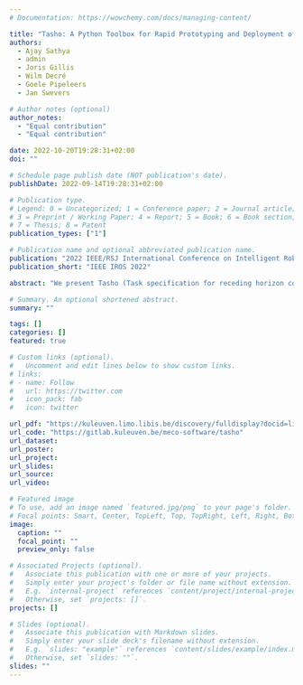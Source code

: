 ```yaml
---
# Documentation: https://wowchemy.com/docs/managing-content/

title: "Tasho: A Python Toolbox for Rapid Prototyping and Deployment of Optimal Control Problem-Based Complex Robot Motion Skills "
authors:
  - Ajay Sathya
  - admin
  - Joris Gillis
  - Wilm Decré
  - Goele Pipeleers
  - Jan Swevers

# Author notes (optional)
author_notes:
  - "Equal contribution"
  - "Equal contribution"

date: 2022-10-20T19:28:31+02:00
doi: ""

# Schedule page publish date (NOT publication's date).
publishDate: 2022-09-14T19:28:31+02:00

# Publication type.
# Legend: 0 = Uncategorized; 1 = Conference paper; 2 = Journal article;
# 3 = Preprint / Working Paper; 4 = Report; 5 = Book; 6 = Book section;
# 7 = Thesis; 8 = Patent
publication_types: ["1"]

# Publication name and optional abbreviated publication name.
publication: "2022 IEEE/RSJ International Conference on Intelligent Robots and Systems (IROS 2022)"
publication_short: "IEEE IROS 2022"

abstract: "We present Tasho (Task specification for receding horizon control), an open-source Python toolbox that facilitates systematic programming of optimal control problem (OCP)-based robot motion skills. Separation-of-concerns is followed while designing the components of a motion skill, which promotes their modularity and reusability. This allows us to program complex motion tasks by configuring and composing simpler tasks. We provide templates for several basic tasks like point-to-point and end-effector path-following tasks to speed up prototyping. Internally, the task’s symbolic expressions are computed using CasADi and the resulting OCP is transcribed using Rockit. A wide and growing range of mature open-source optimization solvers are supported for solving the OCP. Monitor functions can be easily specified and are automatically deployed with the motion skill, so that the generated motion skills can be easily embedded in a larger control architecture involving higher-level discrete controllers. The motion skills thus programmed can be directly deployed on robot platforms using the C-code generation capabilities of CasADi. The toolbox has been validated through several experiments both in simulation and on physical robot systems. The open-source toolbox can be accessed at: https://gitlab.kuleuven.be/meco-software/tasho"

# Summary. An optional shortened abstract.
summary: ""

tags: []
categories: []
featured: true

# Custom links (optional).
#   Uncomment and edit lines below to show custom links.
# links:
# - name: Follow
#   url: https://twitter.com
#   icon_pack: fab
#   icon: twitter

url_pdf: "https://kuleuven.limo.libis.be/discovery/fulldisplay?docid=lirias3778595&context=SearchWebhook&vid=32KUL_KUL:Lirias&search_scope=lirias_profile&tab=LIRIAS&adaptor=SearchWebhook&lang=en"
url_code: "https://gitlab.kuleuven.be/meco-software/tasho"
url_dataset:
url_poster:
url_project:
url_slides:
url_source:
url_video:

# Featured image
# To use, add an image named `featured.jpg/png` to your page's folder. 
# Focal points: Smart, Center, TopLeft, Top, TopRight, Left, Right, BottomLeft, Bottom, BottomRight.
image:
  caption: ""
  focal_point: ""
  preview_only: false

# Associated Projects (optional).
#   Associate this publication with one or more of your projects.
#   Simply enter your project's folder or file name without extension.
#   E.g. `internal-project` references `content/project/internal-project/index.md`.
#   Otherwise, set `projects: []`.
projects: []

# Slides (optional).
#   Associate this publication with Markdown slides.
#   Simply enter your slide deck's filename without extension.
#   E.g. `slides: "example"` references `content/slides/example/index.md`.
#   Otherwise, set `slides: ""`.
slides: ""
---
```

